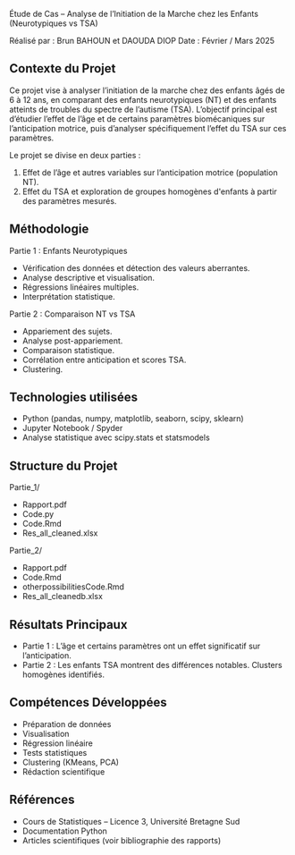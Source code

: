 
Étude de Cas – Analyse de l’Initiation de la Marche chez les Enfants (Neurotypiques vs TSA)

Réalisé par : Brun BAHOUN et DAOUDA DIOP
Date : Février / Mars 2025

Contexte du Projet
------------------
Ce projet vise à analyser l’initiation de la marche chez des enfants âgés de 6 à 12 ans, en comparant des enfants neurotypiques (NT) et des enfants atteints de troubles du spectre de l’autisme (TSA).
L’objectif principal est d’étudier l’effet de l’âge et de certains paramètres biomécaniques sur l’anticipation motrice, puis d’analyser spécifiquement l’effet du TSA sur ces paramètres.

Le projet se divise en deux parties :
1. Effet de l’âge et autres variables sur l’anticipation motrice (population NT).
2. Effet du TSA et exploration de groupes homogènes d'enfants à partir des paramètres mesurés.

Méthodologie
------------
Partie 1 : Enfants Neurotypiques
- Vérification des données et détection des valeurs aberrantes.
- Analyse descriptive et visualisation.
- Régressions linéaires multiples.
- Interprétation statistique.

Partie 2 : Comparaison NT vs TSA
- Appariement des sujets.
- Analyse post-appariement.
- Comparaison statistique.
- Corrélation entre anticipation et scores TSA.
- Clustering.

Technologies utilisées
----------------------
- Python (pandas, numpy, matplotlib, seaborn, scipy, sklearn)
- Jupyter Notebook / Spyder
- Analyse statistique avec scipy.stats et statsmodels

Structure du Projet
-------------------
Partie_1/
  - Rapport.pdf
  - Code.py
  - Code.Rmd
  - Res_all_cleaned.xlsx

Partie_2/
  - Rapport.pdf
  - Code.Rmd
  - otherpossibilitiesCode.Rmd
  - Res_all_cleanedb.xlsx

Résultats Principaux
---------------------
- Partie 1 : L’âge et certains paramètres ont un effet significatif sur l’anticipation.
- Partie 2 : Les enfants TSA montrent des différences notables. Clusters homogènes identifiés.

Compétences Développées
------------------------
- Préparation de données
- Visualisation
- Régression linéaire
- Tests statistiques
- Clustering (KMeans, PCA)
- Rédaction scientifique

Références
----------
- Cours de Statistiques – Licence 3, Université Bretagne Sud
- Documentation Python
- Articles scientifiques (voir bibliographie des rapports)
